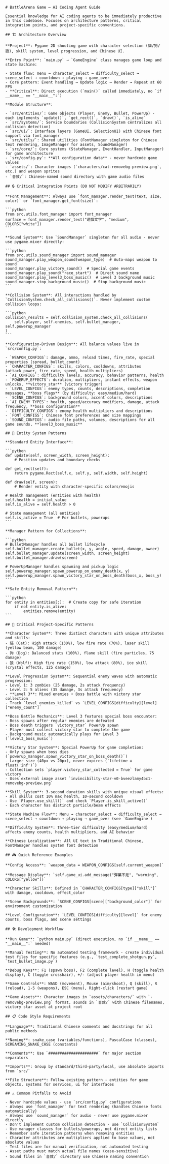 ````instructions
# BattleArena Game — AI Coding Agent Guide

Essential knowledge for AI coding agents to be immediately productive in this codebase. Focuses on architecture patterns, critical integration points, and project-specific conventions.

## 🏗️ Architecture Overview

**Project**: Pygame 2D shooting game with character selection (貓/狗/狼), skill system, level progression, and Chinese UI.

**Entry Point**: `main.py` → `GameEngine` class manages game loop and state machine:

- State flow: menu → character_select → difficulty_select → scene_select → countdown → playing → game_over
- Core pattern: Event handling → Update logic → Render → Repeat at 60 FPS
- **Critical**: Direct execution (`main()` called immediately, no `if __name__ == "__main__":`)

**Module Structure**:

- `src/entities/`: Game objects (Player, Enemy, Bullet, PowerUp) - each implements `update()`, `get_rect()`, `draw()`, `is_alive`
- `src/systems/`: Service boundaries (CollisionSystem centralizes all collision detection)
- `src/ui/`: Interface layers (GameUI, SelectionUI) with Chinese font support via font_manager
- `src/utils/`: Shared utilities (FontManager singleton for Chinese text rendering, ImageManager for assets, SoundManager)
- `src/core/`: Core systems (StateManager, EventHandler, InputManager) for game architecture
- `src/config.py`: **All configuration data** - never hardcode game values
- `assets/`: Character images (`characters/cat-removebg-preview.png`, etc.) and weapon sprites
- `音效/`: Chinese-named sound directory with game audio files

## 🔒 Critical Integration Points (DO NOT MODIFY ARBITRARILY)

**Font Management**: Always use `font_manager.render_text(text, size, color)` or `font_manager.get_font(size)`:

```python
from src.utils.font_manager import font_manager
surface = font_manager.render_text("遊戲文字", "medium", COLORS["white"])
```

**Sound System**: Use `SoundManager` singleton for all audio - never use pygame.mixer directly:

```python
from src.utils.sound_manager import sound_manager
sound_manager.play_weapon_sound(weapon_type)  # Auto-maps weapon to sound
sound_manager.play_victory_sound()  # Special game events
sound_manager.play_sound("race_start")  # Direct sound name
sound_manager.play_level3_boss_music()  # Level 3 background music
sound_manager.stop_background_music()  # Stop background music
```

**Collision System**: All interactions handled by `CollisionSystem.check_all_collisions()`. Never implement custom collision loops:

```python
collision_results = self.collision_system.check_all_collisions(
    self.player, self.enemies, self.bullet_manager, self.powerup_manager
)
```

**Configuration-Driven Design**: All balance values live in `src/config.py`:

- `WEAPON_CONFIGS`: damage, ammo, reload times, fire_rate, special properties (spread, bullet_count)
- `CHARACTER_CONFIGS`: skills, colors, cooldowns, attributes (attack_power, fire_rate, speed, health multipliers)
- `AI_CONFIGS`: difficulty levels, accuracy, behavior patterns, health
- `POWERUP_EFFECTS`: duration, multipliers, instant effects, weapon unlocks, **victory_star** (victory trigger)
- `LEVEL_CONFIGS`: enemy types, counts, descriptions, completion messages, **boss flags** (by difficulty: easy/medium/hard)
- `SCENE_CONFIGS`: background colors, accent colors, descriptions
- `AI_ENEMY_TYPES`: health, speed/accuracy modifiers, damage, attack frequency, **boss configuration**
- `DIFFICULTY_CONFIGS`: enemy health multipliers and descriptions
- `FONT_CONFIGS`: Chinese font preferences and size mappings
- `SOUND_CONFIGS`: audio file paths, volumes, descriptions for all game sounds, **level3_boss_music**

## 🎯 Entity System Patterns

**Standard Entity Interface**:

```python
def update(self, screen_width, screen_height):
    # Position updates and boundary checks

def get_rect(self):
    return pygame.Rect(self.x, self.y, self.width, self.height)

def draw(self, screen):
    # Render entity with character-specific colors/emojis

# Health management (entities with health)
self.health = initial_value
self.is_alive = self.health > 0

# State management (all entities)
self.is_active = True  # For bullets, powerups
```

**Manager Pattern for Collections**:

```python
# BulletManager handles all bullet lifecycle
self.bullet_manager.create_bullet(x, y, angle, speed, damage, owner)
self.bullet_manager.update(screen_width, screen_height)
self.bullet_manager.draw(screen)

# PowerUpManager handles spawning and pickup logic
self.powerup_manager.spawn_powerup_on_enemy_death(x, y)
self.powerup_manager.spawn_victory_star_on_boss_death(boss_x, boss_y)
```

**Safe Entity Removal Pattern**:

```python
for entity in entities[:]:  # Create copy for safe iteration
    if not entity.is_alive:
        entities.remove(entity)
```

## 🎯 Critical Project-Specific Patterns

**Character System**: Three distinct characters with unique attributes and skills:
- 貓 (Cat): High attack (130%), low fire rate (70%), laser skill (yellow beam, 100 damage)
- 狗 (Dog): Balanced stats (100%), flame skill (fire particles, 75 damage)
- 狼 (Wolf): High fire rate (150%), low attack (80%), ice skill (crystal effects, 125 damage)

**Level Progression System**: Sequential enemy waves with automatic progression:
- Level 1: 3 zombies (25 damage, 2s attack frequency)
- Level 2: 5 aliens (35 damage, 3s attack frequency)
- **Level 3**: Mixed enemies + Boss battle with victory star collection
- Track `level_enemies_killed` vs `LEVEL_CONFIGS[difficulty][level]["enemy_count"]`

**Boss Battle Mechanics**: Level 3 features special boss encounter:
- Boss spawns after regular enemies are defeated
- Boss death triggers `victory_star` PowerUp spawn
- Player must collect victory star to complete the game
- Background music automatically plays for Level 3 (`level3_boss_music`)

**Victory Star System**: Special PowerUp for game completion:
- Only spawns when boss dies (`powerup_manager.spawn_victory_star_on_boss_death()`)
- Larger size (40px vs 20px), never expires (`lifetime = float('inf')`)
- Collection sets `player.victory_star_collected = True` for game victory
- Uses external image asset `invincibility-star-v0-bveezlamy4bc1-removebg-preview.png`

**Skill System**: 3-second duration skills with unique visual effects:
- All skills cost 10% max health, 10-second cooldown
- Use `Player.use_skill()` and check `Player.is_skill_active()`
- Each character has distinct particle/beam effects

**State Machine Flow**: Menu → character_select → difficulty_select → scene_select → countdown → playing → game_over (see `GameEngine`)

**Difficulty System**: Three-tier difficulty (easy/medium/hard) affects enemy counts, health multipliers, and AI behavior

**Chinese Localization**: All UI text in Traditional Chinese, FontManager handles system font detection

## 🎮 Quick Reference Examples

**Config Access**: `weapon_data = WEAPON_CONFIGS[self.current_weapon]`

**Message Display**: `self.game_ui.add_message("彈藥不足", "warning", COLORS["yellow"])`

**Character Skills**: Defined in `CHARACTER_CONFIGS[type]["skill"]` with damage, cooldown, effect_color

**Scene Backgrounds**: `SCENE_CONFIGS[scene]["background_color"]` for environment customization

**Level Configuration**: `LEVEL_CONFIGS[difficulty][level]` for enemy counts, boss flags, and scene settings

## 🛠️ Development Workflow

**Run Game**: `python main.py` (direct execution, no `if __name__ == "__main__":` needed)

**Manual Testing**: No automated testing framework - create individual test files for specific features (e.g., `test_complete_shotgun.py`, `test_bullet_image.py`)

**Debug Keys**: F1 (spawn boss), F2 (complete level), H (toggle health display), C (toggle crosshair), +/- (adjust player health in menu)

**Game Controls**: WASD (movement), Mouse (aim/shoot), Q (skill), R (reload), 1-5 (weapons), ESC (menu), Right-click (restart game)

**Game Assets**: Character images in `assets/characters/` with `-removebg-preview.png` format, sounds in `音效/` with Chinese filenames, victory star asset at project root

## 📋 Code Style Requirements

**Language**: Traditional Chinese comments and docstrings for all public methods

**Naming**: snake_case (variables/functions), PascalCase (classes), SCREAMING_SNAKE_CASE (constants)

**Comments**: Use `######################` for major section separators

**Imports**: Group by standard/third-party/local, use absolute imports from `src/`

**File Structure**: Follow existing pattern - entities for game objects, systems for services, ui for interfaces

## ⚠️ Common Pitfalls to Avoid

- Never hardcode values - use `src/config.py` configurations
- Always use `font_manager` for text rendering (handles Chinese fonts automatically)
- Always use `sound_manager` for audio - never use pygame.mixer directly
- Don't implement custom collision detection - use `CollisionSystem`
- Use manager classes for bullets/powerups, not direct entity lists
- Remember safe iteration patterns when removing entities
- Character attributes are multipliers applied to base values, not absolute values
- Test files are for manual verification, not automated testing
- Asset paths must match actual file names (case-sensitive)
- Sound files in `音效/` directory use Chinese naming convention

````
